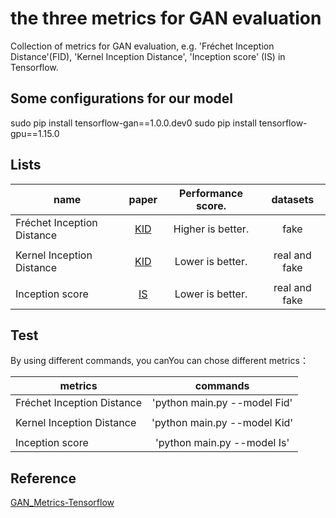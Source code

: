 # the three metrics for GAN evaluation
Collection of metrics for GAN evaluation, e.g. 'Fréchet Inception Distance'(FID), 'Kernel Inception Distance', 'Inception score' (IS) in Tensorflow.

## Some configurations for our model
sudo pip install tensorflow-gan==1.0.0.dev0
sudo pip install tensorflow-gpu==1.15.0

## Lists
| name                       | paper                                   | Performance score. | datasets      |
| ----------                 | :-----------:                           | :-----------:      | :-----------: |
| Fréchet Inception Distance |  [KID](https://arxiv.org/abs/1706.08500)| Higher is better.  | fake          |
|                            |                                         |                    |               |
| Kernel Inception Distance  | [KID](https://arxiv.org/abs/1801.01401) | Lower is better.   | real and fake |
|                            |                                         |                    |               |
| Inception score            | [IS](https://arxiv.org/abs/1606.03498)  | Lower is better.   | real and fake |

## Test
By using different commands, you canYou can chose different metrics：

| metrics                    | commands     |
|     ----------             |    :-----------:          |
| Fréchet Inception Distance | 'python main.py --model Fid'|
|                            |                             |
| Kernel Inception Distance  | 'python main.py --model Kid'|
|                            |                             |
| Inception score            | 'python main.py --model Is' |

## Reference
[GAN_Metrics-Tensorflow](https://github.com/hwalsuklee/tensorflow-generative-model-collections)
